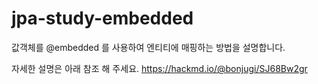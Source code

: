 # jpa-study-embedded
값객체를 @embedded 를 사용하여 엔티티에 매핑하는 방법을 설명합니다.

자세한 설명은 아래 참조 해 주세요.
https://hackmd.io/@bonjugi/SJ68Bw2gr
